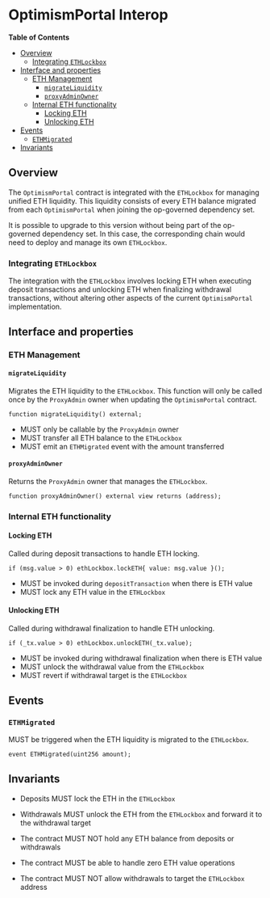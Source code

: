 # OptimismPortal Interop

<!-- START doctoc generated TOC please keep comment here to allow auto update -->
<!-- DON'T EDIT THIS SECTION, INSTEAD RE-RUN doctoc TO UPDATE -->
**Table of Contents**

- [Overview](#overview)
  - [Integrating `ETHLockbox`](#integrating-ethlockbox)
- [Interface and properties](#interface-and-properties)
  - [ETH Management](#eth-management)
    - [`migrateLiquidity`](#migrateliquidity)
    - [`proxyAdminOwner`](#proxyadminowner)
  - [Internal ETH functionality](#internal-eth-functionality)
    - [Locking ETH](#locking-eth)
    - [Unlocking ETH](#unlocking-eth)
- [Events](#events)
  - [`ETHMigrated`](#ethmigrated)
- [Invariants](#invariants)

<!-- END doctoc generated TOC please keep comment here to allow auto update -->

## Overview

The `OptimismPortal` contract is integrated with the `ETHLockbox` for managing unified ETH liquidity.
This liquidity consists of every ETH balance migrated from each `OptimismPortal` when joining
the op-governed dependency set.

It is possible to upgrade to this version without being part of the op-governed dependency set. In this case,
the corresponding chain would need to deploy and manage its own `ETHLockbox`.

### Integrating `ETHLockbox`

The integration with the `ETHLockbox` involves locking ETH when executing deposit transactions and unlocking ETH
when finalizing withdrawal transactions, without altering other aspects of the current `OptimismPortal` implementation.

## Interface and properties

### ETH Management

#### `migrateLiquidity`

Migrates the ETH liquidity to the `ETHLockbox`. This function will only be called once by the
`ProxyAdmin` owner when updating the `OptimismPortal` contract.

```solidity
function migrateLiquidity() external;
```

- MUST only be callable by the `ProxyAdmin` owner
- MUST transfer all ETH balance to the `ETHLockbox`
- MUST emit an `ETHMigrated` event with the amount transferred

#### `proxyAdminOwner`

Returns the `ProxyAdmin` owner that manages the `ETHLockbox`.

```solidity
function proxyAdminOwner() external view returns (address);
```

### Internal ETH functionality

#### Locking ETH

Called during deposit transactions to handle ETH locking.

```solidity
if (msg.value > 0) ethLockbox.lockETH{ value: msg.value }();
```

- MUST be invoked during `depositTransaction` when there is ETH value
- MUST lock any ETH value in the `ETHLockbox`

#### Unlocking ETH

Called during withdrawal finalization to handle ETH unlocking.

```solidity
if (_tx.value > 0) ethLockbox.unlockETH(_tx.value);
```

- MUST be invoked during withdrawal finalization when there is ETH value
- MUST unlock the withdrawal value from the `ETHLockbox`
- MUST revert if withdrawal target is the `ETHLockbox`

## Events

### `ETHMigrated`

MUST be triggered when the ETH liquidity is migrated to the `ETHLockbox`.

```solidity
event ETHMigrated(uint256 amount);
```

## Invariants

- Deposits MUST lock the ETH in the `ETHLockbox`

- Withdrawals MUST unlock the ETH from the `ETHLockbox` and forward it to the withdrawal target

- The contract MUST NOT hold any ETH balance from deposits or withdrawals

- The contract MUST be able to handle zero ETH value operations

- The contract MUST NOT allow withdrawals to target the `ETHLockbox` address

